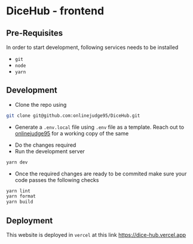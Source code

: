 # DiceHub - frontend

## Pre-Requisites

In order to start development, following services needs to be installed

-   `git`
-   `node`
-   `yarn`

## Development

-   Clone the repo using

```bash
git clone git@github.com:onlinejudge95/DiceHub.git
```

-   Generate a `.env.local` file using `.env` file as a template. Reach out to [onlinejudge95](mailto:onlinejudge95@gmail.com) for a working copy of the same

*   Do the changes required
*   Run the development server

```bash
yarn dev
```

-   Once the required changes are ready to be commited make sure your code passes the following checks

```bash
yarn lint
yarn format
yarn build
```

## Deployment

This website is deployed in `vercel` at this link https://dice-hub.vercel.app
